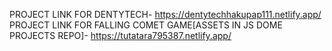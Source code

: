 PROJECT LINK FOR DENTYTECH- https://dentytechhakupap111.netlify.app/
PROJECT LINK FOR FALLING COMET GAME[ASSETS IN JS DOME PROJECTS REPO]- https://tutatara795387.netlify.app/
